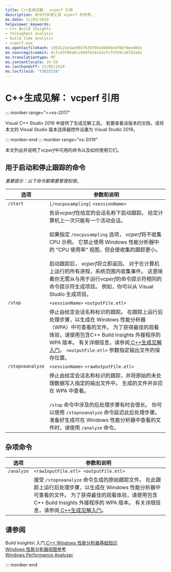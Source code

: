 ```yaml
---
title: C++生成见解： vcperf 引用
description: 命令行实用工具 vcperf 的参考。
ms.date: 11/03/2019
helpviewer_keywords:
- C++ Build Insights
- throughput analysis
- build time analysis
- vcperf.exe
ms.openlocfilehash: 195d115edae9947b39795440894e4f6bf0ee485e
ms.sourcegitcommit: 0cfc43f90a6cc8b97b24c42efcf5fb9c18762a42
ms.translationtype: MT
ms.contentlocale: zh-CN
ms.lasthandoff: 11/05/2019
ms.locfileid: "73633218"
---
```

# <a name="c-build-insights-vcperfexe-reference"></a>C++生成见解： vcperf 引用

::: moniker range="<=vs-2017"

Visual C++ Studio 2019 中提供了生成见解工具。 若要查看该版本的文档，请将本文的 Visual Studio 版本选择器控件设置为 Visual Studio 2019。

::: moniker-end
::: moniker range="vs-2019"

本文列出并说明了*vcperf*中可用的命令以及如何使用它们。

## <a name="commands-to-start-and-stop-traces"></a>用于启动和停止跟踪的命令

*重要提示：以下命令都需要管理权限。*

| 选项           | 参数和说明 |
|------------------|---------------------------|
| `/start`         | `[/nocpusampling]` `<sessionName>` |
|                  | 告诉*vcperf*在给定的会话名称下启动跟踪。 给定计算机上一次只能有一个活动会话。 <br/><br/> 如果指定 `/nocpusampling` 选项， *vcperf*将不收集 CPU 示例。 它禁止使用 Windows 性能分析器中的 "CPU 使用率" 视图，但会使收集的跟踪更小。 <br/><br/> 启动跟踪后， *vcperf*将立即返回。 对于在计算机上运行的所有进程，系统范围内收集事件。 这意味着你无需从与用于运行*vcperf*的命令提示符相同的命令提示符生成项目。 例如，你可以从 Visual Studio 生成项目。 |
| `/stop`          | `<sessionName>` `<outputFile.etl>` |
|                  | 停止由给定会话名称标识的跟踪。 在跟踪上运行后处理步骤，以生成在 Windows 性能分析器（WPA）中可查看的文件。 为了获得最佳的观看体验，请使用包含C++ Build Insights 外接程序的 WPA 版本。 有关详细信息，请参阅[ C++生成见解入门](get-started-with-cpp-build-insights.md)。 `<outputFile.etl>` 参数指定输出文件的保存位置。 |
| `/stopnoanalyze` | `<sessionName>` `<rawOutputFile.etl>` |
|                  | 停止由给定会话名称标识的跟踪，并将原始的未处理数据写入指定的输出文件中。 生成的文件并非应在 WPA 中查看。 <br/><br/> `/stop` 命令中涉及的后处理步骤有时会很长。 你可以使用 `/stopnoanalyze` 命令延迟此后处理步骤。 准备好生成可在 Windows 性能分析器中查看的文件时，请使用 `/analyze` 命令。 |

## <a name="miscellaneous-commands"></a>杂项命令

| 选项     | 参数和说明 |
|------------|---------------------------|
| `/analyze` | `<rawInputFile.etl> <outputFile.etl>` |
|            | 接受 `/stopnoanalyze` 命令生成的原始跟踪文件。 在此跟踪上运行后处理步骤，以生成在 Windows 性能分析器中可查看的文件。 为了获得最佳的观看体验，请使用包含C++ Build Insights 外接程序的 WPA 版本。 有关详细信息，请参阅[ C++生成见解入门](get-started-with-cpp-build-insights.md)。 |

## <a name="see-also"></a>请参阅

Build Insights\ 入门[ C++ ](get-started-with-cpp-build-insights.md)
[Windows 性能分析器基础知识](wpa-basics.md)\
[Windows 性能分析器视图参考](wpa-views-reference.md)\
[Windows Performance Analyzer](/windows-hardware/test/wpt/windows-performance-analyzer)

::: moniker-end

